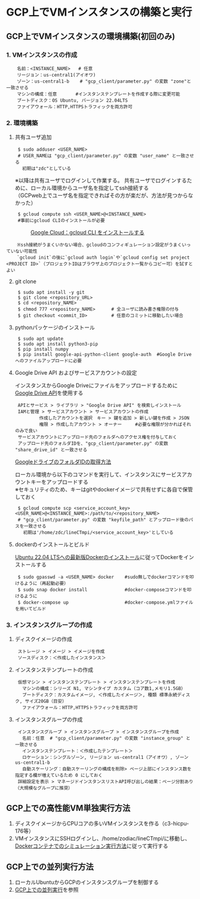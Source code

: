 # GCP上でVMインスタンスの構築と実行
## GCP上でVMインスタンスの環境構築(初回のみ)
### 1. VMインスタンスの作成

        名前：<INSTANCE_NAME>   # 任意
        リージョン：us-central1(アイオワ)
        ゾーン：us-central1-b    # "gcp_client/parameter.py" の変数 "zone"と一致させる
        マシンの構成：任意       #インスタンステンプレートを作成する際に変更可能
        ブートディスク：OS Ubuntu, バージョン 22.04LTS
        ファイアウォール：HTTP,HTTPSトラフィックを両方許可

### 2. 環境構築
1. 共有ユーザ追加

        $ sudo adduser <USER_NAME>　
        # USER_NAMEは "gcp_client/parameter.py" の変数 "user_name" と一致させる
        　初期は"zdc"としている

    ※以降は共有ユーザでログインして作業する。
    共有ユーザでログインするために、ローカル環境からユーザ名を指定してssh接続する<br>
    （GCPweb上でユーザ名を指定できればその方が楽だが、方法が見つからなかった）

        $ gcloud compute ssh <USER_NAME>@<INSTANCE_NAME>  
        #事前にgcloud CLIのインストールが必要
　
        &nbsp;&nbsp;&nbsp;&nbsp;&nbsp;&nbsp;&nbsp;&nbsp;&nbsp;&nbsp;&nbsp;
        [Google Cloud：gcloud CLI をインストールする](https://cloud.google.com/sdk/docs/install?hl=ja#linux)

        ※ssh接続がうまくいかない場合、gcloudのコンフィギュレーション設定がうまくいっていない可能性
        `gcloud init`の後に`gcloud auth login`や`gcloud config set project <PROJECT ID>`（プロジェクトIDはブラウザ上のプロジェクト一覧からコピー可）を試すとよい

2. git clone

        $ sudo apt install -y git
        $ git clone <repository_URL>        
        $ cd <repository_NAME>
        $ chmod 777 <repository_NAME>      # 全ユーザに読み書き権限の付与
        $ git checkout <commit_ID>         # 任意のコミットに移動したい場合

3. pythonパッケージのインストール
        
        $ sudo apt update
        $ sudo apt install python3-pip
        $ pip install numpy
        $ pip install google-api-python-client google-auth  #Google Driveへのファイルアップロードに必要

4. Google Drive API およびサービスアカウントの設定

    インスタンスからGoogle Driveにファイルをアップロードするために [Google Drive API](https://developers.google.com/drive/api/guides/manage-uploads?hl=ja)を使用する


        APIとサービス > ライブラリ > "Google Drive API" を検索しインストール
        IAMと管理 > サービスアカウント > サービスアカウントの作成
                作成したアカウントを選択　キー > 鍵を追加 > 新しい鍵を作成 > JSON
                権限 > 作成したアカウント > オーナー     #必要な権限が分かればそれのみで良い
        サービスアカウントにアップロード先のフォルダへのアクセス権を付与しておく
        アップロード先のフォルダIDを、"gcp_client/parameter.py" の変数 "share_drive_id" と一致させる


    [GoogleドライブのフォルダIDの取得方法](https://tetsuooo.net/gas/748/)<br>
    
    ローカル環境から以下のコマンドを実行して、インスタンスにサービスアカウントキーをアップロードする<br>
    ※セキュリティのため、キーはgitやdockerイメージで共有せずに各自で保管しておく

        $ gcloud compute scp <service_account_key> <USER_NAME>@<INSTANCE_NAME>:/path/to/<repository_NAME>
        # "gcp_client/parameter.py" の変数 "keyfile_path" とアップロード後のパスを一致させる
          初期は'/home/zdc/lineCTmpi/<service_account_key>'としている
        

5. dockerのインストールとビルド

    [Ubuntu 22.04 LTSへの最新版Dockerのインストール](https://self-development.info/ubuntu-22-04-lts%E3%81%B8%E3%81%AE%E6%9C%80%E6%96%B0%E7%89%88docker%E3%81%AE%E3%82%A4%E3%83%B3%E3%82%B9%E3%83%88%E3%83%BC%E3%83%AB/)に従ってDockerをインストールする

        $ sudo gpasswd -a <USER_NAME> docker    #sudo無しでdockerコマンドを叩けるように（再起動必要）
        $ sudo snap docker install              #docker-composeコマンドを叩けるように
        $ docker-compose up                     #docker-compose.ymlファイルを用いてビルド


### 3. インスタンスグループの作成
1. ディスクイメージの作成

        ストレージ > イメージ > イメージを作成
        ソースディスク：＜作成したインスタンス＞

2. インスタンステンプレートの作成
        
        仮想マシン > インスタンステンプレート > インスタンステンプレートを作成
        　マシンの構成：シリーズ N1, マシンタイプ カスタム（コア数1,メモリ1.5GB）
        　ブートディスク：カスタムイメージ, ＜作成したイメージ＞, 種類 標準永続ディスク, サイズ20GB（目安）
        　ファイアウォール：HTTP,HTTPSトラフィックを両方許可

3. インスタンスグループの作成

        インスタンスグループ > インスタンスグループ > インスタンスグループを作成
        　名前：任意  # "gcp_client/parameter.py" の変数 "instance_group" と一致させる
        　インスタンステンプレート：＜作成したテンプレート＞
        　ロケーション：シングルゾーン, リージョン us-central1（アイオワ）, ゾーン us-central1-b
        　自動スケーリング：自動スケーリングの構成を削除> ページ上部にインスタンス数を指定する欄が増えているため 0 にしておく
        詳細設定を表示 > マネージドインスタンスリストAPI呼び出しの結果：ページ分割あり（大規模なグループに推奨）

## GCP上での高性能VM単独実行方法
1. ディスクイメージからCPUコアの多いVMインスタンスを作る（c3-hicpu-176等）
2. VMインスタンスにSSHログインし、/home/zodiac/lineCTmpi/に移動し、[Dockerコンテナでのシミュレーション実行方法](../core/README.md#dockerコンテナでのシミュレーション実行方法)に従って実行する

## GCP上での並列実行方法
1. ローカルUbuntuからGCPのインスタンスグループを制御する
2. [GCP上での並列実行](../gcp_client/README.md#gcp上での並列実行)を参照
